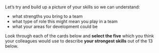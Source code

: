 Let’s try and build up a picture of your skills so we can understand:

* what strengths you bring to a team
* what type of role this might mean you play in a team
* what your areas for development could be

Look through each of the cards below and **select the five** which you think your colleagues would use to describe **your strongest skills** out of the 13 below.